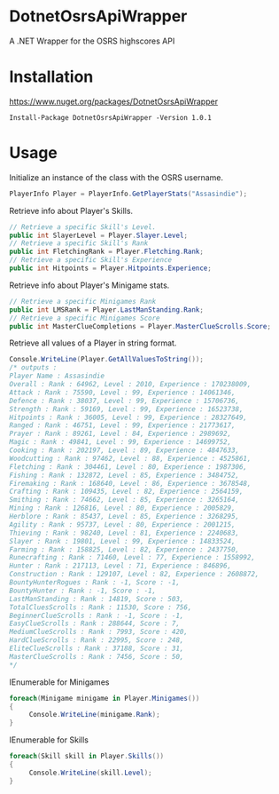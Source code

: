 # DotnetOsrsApiWrapper
A .NET Wrapper for the OSRS highscores API
# Installation
https://www.nuget.org/packages/DotnetOsrsApiWrapper

```Install-Package DotnetOsrsApiWrapper -Version 1.0.1```
# Usage
Initialize an instance of the class with the OSRS username.
```C#
PlayerInfo Player = PlayerInfo.GetPlayerStats("Assasindie");
```
Retrieve info about Player's Skills.
```C#
// Retrieve a specific Skill's Level.
public int SlayerLevel = Player.Slayer.Level;
// Retrieve a specific Skill's Rank
public int FletchingRank = Player.Fletching.Rank;
// Retrieve a specific Skill's Experience
public int Hitpoints = Player.Hitpoints.Experience;
```
Retrieve info about Player's Minigame stats.
```C#
// Retrieve a specific Minigames Rank
public int LMSRank = Player.LastManStanding.Rank;
// Retrieve a specific Minigames Score
public int MasterClueCompletions = Player.MasterClueScrolls.Score;
```
Retrieve all values of a Player in string format.
```C#
Console.WriteLine(Player.GetAllValuesToString());
/* outputs : 
Player Name : Assasindie
Overall : Rank : 64962, Level : 2010, Experience : 170238009,
Attack : Rank : 75590, Level : 99, Experience : 14061346,
Defence : Rank : 38037, Level : 99, Experience : 15706736,
Strength : Rank : 59169, Level : 99, Experience : 16523738,
Hitpoints : Rank : 36005, Level : 99, Experience : 28327649,
Ranged : Rank : 46751, Level : 99, Experience : 21773617,
Prayer : Rank : 89261, Level : 84, Experience : 2989692,
Magic : Rank : 49841, Level : 99, Experience : 14699752,
Cooking : Rank : 202197, Level : 89, Experience : 4847633,
Woodcutting : Rank : 97462, Level : 88, Experience : 4525861,
Fletching : Rank : 304461, Level : 80, Experience : 1987306,
Fishing : Rank : 132872, Level : 85, Experience : 3484752,
Firemaking : Rank : 168640, Level : 86, Experience : 3678548,
Crafting : Rank : 109435, Level : 82, Experience : 2564159,
Smithing : Rank : 74662, Level : 85, Experience : 3265164,
Mining : Rank : 126816, Level : 80, Experience : 2005829,
Herblore : Rank : 85437, Level : 85, Experience : 3268295,
Agility : Rank : 95737, Level : 80, Experience : 2001215,
Thieving : Rank : 98240, Level : 81, Experience : 2240683,
Slayer : Rank : 19801, Level : 99, Experience : 14833524,
Farming : Rank : 158825, Level : 82, Experience : 2437750,
Runecrafting : Rank : 71460, Level : 77, Experience : 1558992,
Hunter : Rank : 217113, Level : 71, Experience : 846896,
Construction : Rank : 129107, Level : 82, Experience : 2608872,
BountyHunterRogues : Rank : -1, Score : -1,
BountyHunter : Rank : -1, Score : -1,
LastManStanding : Rank : 14819, Score : 503,
TotalCluesScrolls : Rank : 11530, Score : 756,
BeginnerClueScrolls : Rank : -1, Score : -1,
EasyClueScrolls : Rank : 288644, Score : 7,
MediumClueScrolls : Rank : 7993, Score : 420,
HardClueScrolls : Rank : 22995, Score : 248,
EliteClueScrolls : Rank : 37188, Score : 31,
MasterClueScrolls : Rank : 7456, Score : 50,
*/
```
IEnumerable for Minigames
```C#
foreach(Minigame minigame in Player.Minigames())
{
     Console.WriteLine(minigame.Rank);
}
```
IEnumerable for Skills
```C#
foreach(Skill skill in Player.Skills())
{
     Console.WriteLine(skill.Level);
}
```

